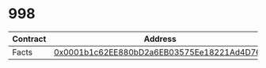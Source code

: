 #  998
| Contract | Address |
|---|---|
| Facts | [0x0001b1c62EE880bD2a6EB03575Ee18221Ad4D762](https://testnet.purrsec.com/address/0x0001b1c62EE880bD2a6EB03575Ee18221Ad4D762)